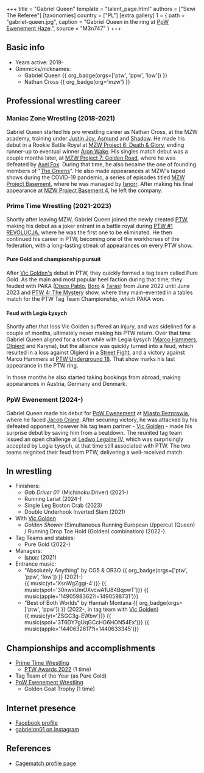 +++
title = "Gabriel Queen"
template = "talent_page.html"
authors = ["Sewi The Referee"]
[taxonomies]
country = ["PL"]
[extra.gallery]
1 = { path = "gabriel-queen.jpg", caption = "Gabriel Queen in the ring at [PpW Ewenement Haze](@/e/ppw/2024-04-20-ppw-ewenement-haze.md).", source = "M3n747" }
+++

## Basic info

* Years active: 2019-
* Gimmicks/nicknames:
  - Gabriel Queen {{ org_badge(orgs=['ptw', 'ppw', 'low']) }}
  - Nathan Cross {{ org_badge(org='mzw') }}

## Professional wrestling career

### Maniac Zone Wrestling (2018-2021)

Gabriel Queen started his pro wrestling career as Nathan Cross, at the MZW academy, training under [Justin Joy](@/w/justin-joy.md), [Asmund](@/w/asmund.md) and [Shadow](@/w/shadow.md).
He made his debut in a Rookie Battle Royal at [MZW Project 6: Death & Glory](@/e/mzw/2019-08-24-mzw-project-6-death-and-glory.md), ending runner-up to eventual winner [Aron Wake](@/w/aron-wake.md).
His singles match debut was a couple months later, at [MZW Project 7: Golden Road](@/e/mzw/2020-01-18-mzw-project-7-golden-road.md), where he was defeated by [Axel Fox](@/w/axel-fox.md).
During that time, he also became the one of founding members of "[The Greens](@/a/the-greens.md)".
He also made appearances at MZW's taped shows during the COVID-19 pandemic, a series of episodes titled [MZW Project Basement](@/e/project-basement.md), where he was managed by [Isnorr](@/w/isnorr.md).
After making his final appearance at [MZW Project Basement 4](@/e/mzw/2021-06-11-mzw-project-basement-4.md), he left the company.

### Prime Time Wrestling (2021-2023)

Shortly after leaving MZW, Gabriel Queen joined the newly created [PTW](@/o/ptw.md), making his debut as a joker entrant in a battle royal during [PTW #1 REVOLUCJA](@/e/ptw/2021-10-09-ptw-1-revolucja.md), where he was the first one to be eliminated.
He then continued his career in PTW, becoming one of the workhorses of the federation, with a long-lasting streak of appearances on every PTW show.

#### Pure Gold and championship pursuit

After [Vic Golden's](@/w/vic-golden.md) debut in PTW, they quickly formed a tag team called Pure Gold.
As the main and most popular heel faction during that time, they feuded with PAKA ([Disco Pablo](@/w/disco-pablo.md), [Boro](@/w/boro.md) & [Taras](@/w/taras.md)) from June 2022 until June 2023 and [PTW 4: The Mystery](@/e/ptw/2023-06-25-ptw-4-mystery.md) show, where they main-evented in a tables match for the PTW Tag Team Championship, which PAKA won.

#### Feud with Legia Łysych

Shortly after that loss Vic Golden suffered an injury, and was sidelined for a couple of months, ultimately never making his PTW return.
Over that time Gabriel Queen aligned for a short while with Legia Łysych ([Marco Hammers](@/w/marco-hammers.md), [Olgierd](@/w/olgierd.md) and Karyna), but the alliance was quickly turned into a feud, which resulted in a loss against Olgierd in a [Street Fight](@/e/ptw/2023-09-03-ptw-underground-17.md), and a victory against Marco Hammers at [PTW Underground 18](@/e/ptw/2023-10-01-ptw-underground-18.md).
That show marks his last appearance in the PTW ring.

In those months he also started taking bookings from abroad, making appearances in Austria, Germany and Denmark.

### PpW Ewenement (2024-)

Gabriel Queen made his debut for [PpW Ewenement](@/o/ppw.md) at [Miasto Bezprawia](@/e/ppw/2024-02-10-ppw-miasto-bezprawia.md), where he faced [Jacob Crane](@/w/jacob-crane.md).
After securing victory, he was attacked by his defeated opponent, however his tag team partner - [Vic Golden](@/w/vic-golden.md) - made his surprise debut by saving him from a beatdown.
The reunited tag team issued an open challenge at [Ledwo Legalne IV](@/e/ppw/2024-06-08-ppw-ledwo-legalne-4.md), which was surprisingly accepted by Legia Łysych, at that time still associated with PTW. The two teams reignited their feud from PTW, delivering a well-received match.

## In wrestling

* Finishers:
  - _Gab Driver 01'_ (Michinoku Driver) (2021-)
  - Running Lariat (2024-)
  - Single Leg Boston Crab (2023)
  - Double Underhook Inverted Slam (2021)
* With [Vic Golden](@/w/vic-golden.md)
  - _Golden Shower_ (Simultaneous Running European Uppercut (Queen) / Running Drop Toe Hold (Golden) combination) (2022-)
* Tag Teams and stables:
  - Pure Gold (2022-)
* Managers:
  - [Isnorr](@/w/isnorr.md) (2021)
* Entrance music:
  - "Absolutely Anything" by CG5 & OR3O
 {{ org_badge(orgs=['ptw', 'ppw', 'low']) }} (2021-) <br>
 {{ music(yt='XsnWgZggi-4')}}
 {{ music(spot='30nwxUmOXvcwA1U84BqowT')}}
 {{ music(apple='1490598362?i=1490598731')}}
  - "Best of Both Worlds" by Hannah Montana
 {{ org_badge(orgs=['ptw', 'ppw']) }} (2022-, in tag team with [Vic Golden](@/w/vic-golden.md)) <br>
 {{ music(yt='ZSGC3g-EWbw')}}
 {{ music(spot='3T6DY7gUqGCcHG6HON54Ex')}}
 {{ music(apple='1440632617?i=1440633345')}}

## Championships and accomplishments

* [Prime Time Wrestling](@/o/ptw.md)
  - [PTW Awards 2022](@/a/ptw-awards-2022.md) (1 time)
* Tag Team of the Year (as Pure Gold)
* [PpW Ewenement Wrestling](@/o/ppw.md)
  - Golden Goat Trophy (1 time)

## Internet presence

* [Facebook profile](https://www.facebook.com/profile.php?id=100077204831290)
* [gabrielqn01 on Instagram](https://www.instagram.com/gabrielqn01/)

## References

* [Cagematch profile page](https://www.cagematch.net/?id=2&nr=24919)
